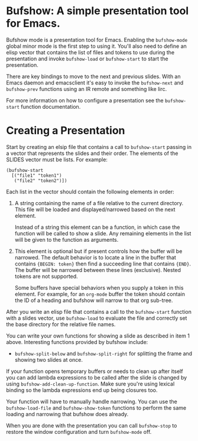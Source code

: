 # Bufshow: A simple presentation tool for Emacs.



Bufshow mode is a presentation tool for Emacs.  Enabling the
`bufshow-mode` global minor mode is the first step to using it.
You'll also need to define an elisp vector that contains the list
of files and tokens to use during the presentation and invoke
`bufshow-load` or `bufshow-start` to start the presentation.

There are key bindings to move to the next and previous slides.
With an Emacs daemon and emacsclient it's easy to invoke the
`bufshow-next` and `bufshow-prev` functions using an IR remote
and something like lirc.

For more information on how to configure a presentation see the
`bufshow-start` function documentation.


# Creating a Presentation



Start by creating an elsip file that contains a call to
`bufshow-start` passing in a vector that represents the slides
and their order. The elements of the SLIDES vector must be lists.
For example:

    (bufshow-start
      [("file1" "token1")
       ("file2" "token2")])

Each list in the vector should contain the following elements in
order:

  1. A string containing the name of a file relative to the
     current directory.  This file will be loaded and
     displayed/narrowed based on the next element.

     Instead of a string this element can be a function, in which
     case the function will be called to show a slide.  Any
     remaining elements in the list will be given to the function
     as arguments.

  2. This element is optional but if present controls how the
     buffer will be narrowed.  The default behavior is to locate
     a line in the buffer that contains `{BEGIN: token}` then
     find a succeeding line that contains `{END}`.  The buffer
     will be narrowed between these lines (exclusive).  Nested
     tokens are not supported.

     Some buffers have special behaviors when you supply a token
     in this element.  For example, for an `org-mode` buffer the
     token should contain the ID of a heading and bufshow will
     narrow to that org sub-tree.

After you write an elisp file that contains a call to the
`bufshow-start` function with a slides vector, use `bufshow-load`
to evaluate the file and correctly set the base directory for the
relative file names.

You can write your own functions for showing a slide as described
in item 1 above.  Interesting functions provided by bufshow
include:

  * `bufshow-split-below` and `bufshow-split-right` for splitting
    the frame and showing two slides at once.

If your function opens temporary buffers or needs to clean up
after itself you can add lambda expressions to be called after
the slide is changed by using `bufshow-add-clean-up-function`.
Make sure you're using lexical binding so the lambda expressions
end up being closures too.

Your function will have to manually handle narrowing.  You can
use the `bufshow-load-file` and `bufshow-show-token` functions to
perform the same loading and narrowing that bufshow does already.

When you are done with the presentation you can call
`bufshow-stop` to restore the window configuration and turn
`bufshow-mode` off.
